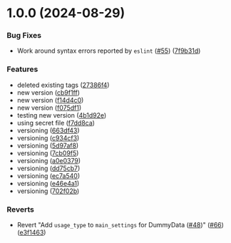 # 1.0.0 (2024-08-29)


### Bug Fixes

* Work around syntax errors reported by `eslint` ([#55](https://github.com/EnAccess/micropowermanager/issues/55)) ([7f9b31d](https://github.com/EnAccess/micropowermanager/commit/7f9b31dcc239d2a8479e318831814a052b89b8dd))


### Features

* deleted existing tags ([27386f4](https://github.com/EnAccess/micropowermanager/commit/27386f4af10ad626e97391ac3f416753743a79cc))
* new version ([cb9f1ff](https://github.com/EnAccess/micropowermanager/commit/cb9f1ff2e63a49c1627654467e339ddbaa27a90b))
* new version ([f14d4c0](https://github.com/EnAccess/micropowermanager/commit/f14d4c0dc2e2a5ba0a8079aa832ec6055aeb6858))
* new version ([f075df1](https://github.com/EnAccess/micropowermanager/commit/f075df1289fa0fe2727ad6701ad40e4b9f189803))
* testing new version ([4b1d92e](https://github.com/EnAccess/micropowermanager/commit/4b1d92ed8a203f6f6956b1da1b69b2bd57ace02a))
* using secret file ([f7dd8ca](https://github.com/EnAccess/micropowermanager/commit/f7dd8ca353e5c8dbd035f2da022cf927f895f2c8))
* versioning ([663df43](https://github.com/EnAccess/micropowermanager/commit/663df43563004726bf84a59ed07b473a2ce8a08e))
* versioning ([c934cf3](https://github.com/EnAccess/micropowermanager/commit/c934cf35dc37831df1c653242addbcc0f024ada4))
* versioning ([5d97af8](https://github.com/EnAccess/micropowermanager/commit/5d97af875571d5258e5d5dca8495745144d93625))
* versioning ([7cb09f5](https://github.com/EnAccess/micropowermanager/commit/7cb09f579c65e6c907f73212bdc7235e717c837b))
* versioning ([a0e0379](https://github.com/EnAccess/micropowermanager/commit/a0e037922299d5da7c6929c7282e90eaee1ee75b))
* versioning ([dd75cb7](https://github.com/EnAccess/micropowermanager/commit/dd75cb7aae15f0f5ce9af2275a59c0a1cb84b50f))
* versioning ([ec7a540](https://github.com/EnAccess/micropowermanager/commit/ec7a5401978a7fa7230563681dbfd9a950517f42))
* versioning ([e46e4a1](https://github.com/EnAccess/micropowermanager/commit/e46e4a19f3493653f18ffbe15498c7f05cbc5c8b))
* versioning ([702f02b](https://github.com/EnAccess/micropowermanager/commit/702f02beec64cfdbd8f731aabf7a8d231e927ae0))


### Reverts

* Revert "Add `usage_type` to `main_settings` for DummyData ([#48](https://github.com/EnAccess/micropowermanager/issues/48))" ([#66](https://github.com/EnAccess/micropowermanager/issues/66)) ([e3f1463](https://github.com/EnAccess/micropowermanager/commit/e3f14631504543cb1171417480de8ffe86a2cc33))
